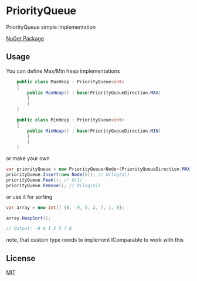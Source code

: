 # PriorityQueue

PriorityQueue simple implementation 

[NuGet Package](https://www.nuget.org/packages/Pents.PQ)

## Usage

You can define Max/Min heap implementations 

```C#
    public class MaxHeap : PriorityQueue<int>
    {
        public MaxHeap() : base(PriorityQueueDirection.MAX)
        {
        }
    }
    
    public class MinHeap : PriorityQueue<int>
    {
        public MinHeap() : base(PriorityQueueDirection.MIN)
        {
        }
    }
```

or make your own

```C#
var priorityQueue = new PriorityQueue<Node>(PriorityQueueDirection.MAX);
priorityQueue.Insert(new Node(5)); // O(log(n))
priorityQueue.Peek(); // O(1)
priorityQueue.Remove(); // O(log(n))
```

or use it for sorting

```C#
var array = new int[] {0, -9, 5, 2, 7, 1, 8};

array.HeapSort();

// Output: -9 0 1 2 5 7 8

```

note, that custom type needs to implement IComparable to work with this



## License
[MIT](https://choosealicense.com/licenses/mit/)